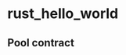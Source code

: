 # rust_hello_world

## Pool contract
<object data="ergoscript/pool_contract.es" width="500" height="200"></object>